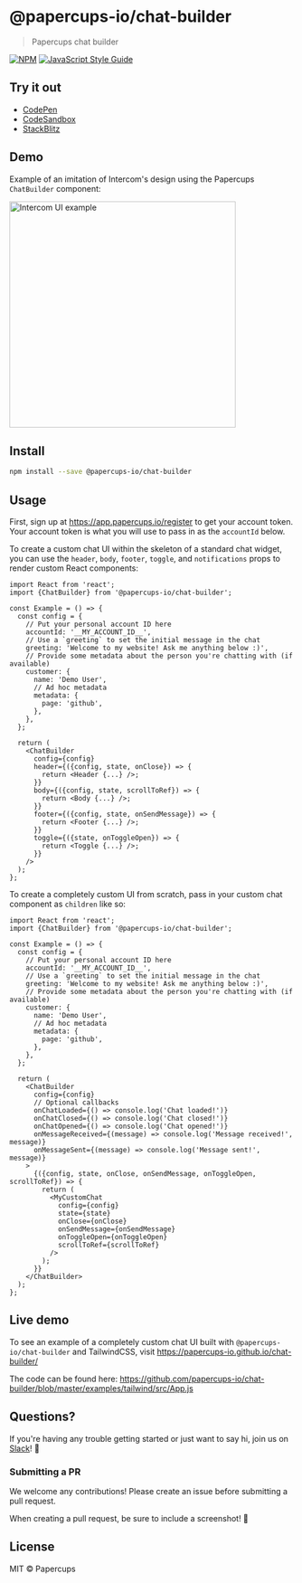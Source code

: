 # @papercups-io/chat-builder

> Papercups chat builder

[![NPM](https://img.shields.io/npm/v/@papercups-io/chat-builder.svg)](https://www.npmjs.com/package/@papercups-io/chat-builder) [![JavaScript Style Guide](https://img.shields.io/badge/code_style-standard-brightgreen.svg)](https://standardjs.com)

## Try it out

- [CodePen](https://codepen.io/reichertjalex/pen/GRNLLvG?editors=0010)
- [CodeSandbox](https://codesandbox.io/s/papercups-custom-chat-builder-j2hzj?file=/src/App.js)
- [StackBlitz](https://stackblitz.com/edit/papercups-custom-chat-builder?file=src/App.js)

## Demo

Example of an imitation of Intercom's design using the Papercups `ChatBuilder` component:

<img width="400" alt="Intercom UI example" src="https://user-images.githubusercontent.com/5264279/110964071-c8716980-8320-11eb-8eb7-ec057f998fe7.png">


## Install

```bash
npm install --save @papercups-io/chat-builder
```

## Usage

First, sign up at https://app.papercups.io/register to get your account token. Your account token is what you will use to pass in as the `accountId` below.

To create a custom chat UI within the skeleton of a standard chat widget, you can use the `header`, `body`, `footer`, `toggle`, and `notifications` props to render custom React components:

```tsx
import React from 'react';
import {ChatBuilder} from '@papercups-io/chat-builder';

const Example = () => {
  const config = {
    // Put your personal account ID here
    accountId: '__MY_ACCOUNT_ID__',
    // Use a `greeting` to set the initial message in the chat
    greeting: 'Welcome to my website! Ask me anything below :)',
    // Provide some metadata about the person you're chatting with (if available)
    customer: {
      name: 'Demo User',
      // Ad hoc metadata
      metadata: {
        page: 'github',
      },
    },
  };

  return (
    <ChatBuilder
      config={config}
      header={({config, state, onClose}) => {
        return <Header {...} />;
      }}
      body={({config, state, scrollToRef}) => {
        return <Body {...} />;
      }}
      footer={({config, state, onSendMessage}) => {
        return <Footer {...} />;
      }}
      toggle={({state, onToggleOpen}) => {
        return <Toggle {...} />;
      }}
    />
  );
};
```

To create a completely custom UI from scratch, pass in your custom chat component as `children` like so:

```tsx
import React from 'react';
import {ChatBuilder} from '@papercups-io/chat-builder';

const Example = () => {
  const config = {
    // Put your personal account ID here
    accountId: '__MY_ACCOUNT_ID__',
    // Use a `greeting` to set the initial message in the chat
    greeting: 'Welcome to my website! Ask me anything below :)',
    // Provide some metadata about the person you're chatting with (if available)
    customer: {
      name: 'Demo User',
      // Ad hoc metadata
      metadata: {
        page: 'github',
      },
    },
  };

  return (
    <ChatBuilder
      config={config}
      // Optional callbacks
      onChatLoaded={() => console.log('Chat loaded!')}
      onChatClosed={() => console.log('Chat closed!')}
      onChatOpened={() => console.log('Chat opened!')}
      onMessageReceived={(message) => console.log('Message received!', message)}
      onMessageSent={(message) => console.log('Message sent!', message)}
    >
      {({config, state, onClose, onSendMessage, onToggleOpen, scrollToRef}) => {
        return (
          <MyCustomChat
            config={config}
            state={state}
            onClose={onClose}
            onSendMessage={onSendMessage}
            onToggleOpen={onToggleOpen}
            scrollToRef={scrollToRef}
          />
        );
      }}
    </ChatBuilder>
  );
};
```

## Live demo

To see an example of a completely custom chat UI built with `@papercups-io/chat-builder` and TailwindCSS, visit https://papercups-io.github.io/chat-builder/

The code can be found here: https://github.com/papercups-io/chat-builder/blob/master/examples/tailwind/src/App.js

## Questions?

If you're having any trouble getting started or just want to say hi, join us on [Slack](https://join.slack.com/t/papercups-io/shared_invite/zt-h0c3fxmd-hZi1Zp8~D61S6GD16aMqmg)! :wave:

### Submitting a PR

We welcome any contributions! Please create an issue before submitting a pull request.

When creating a pull request, be sure to include a screenshot! 🎨

## License

MIT © Papercups
